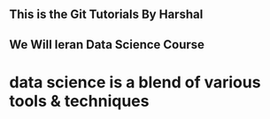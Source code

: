 ## This is the Git Tutorials By Harshal

## We Will leran Data Science Course

# data science is a blend of various tools & techniques
